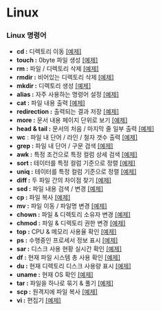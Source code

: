 # Linux

### Linux 명령어
- **cd :** 디렉토리 이동 [[예제]](https://rebel-lord-f41.notion.site/cd-775daca1b22e486f96dec427e1ea5e32?pvs=4)
- **touch :** 0byte 파일 생성 [[예제]](https://rebel-lord-f41.notion.site/touch-0byte-1a15ec0d81044c92b1437ae504feda55?pvs=4)
- **rm :** 파일 / 디렉토리 삭제 [[예제]](https://rebel-lord-f41.notion.site/rm-9c46e2840c2144eab6c4bee2aba3cff0?pvs=4)
- **rmdir :** 비어있는 디렉토리 삭제 [[예제]](https://rebel-lord-f41.notion.site/rmdir-de0a4aa0202b4f4e9f1c72827731c515?pvs=4)
- **mkdir :** 디렉토리 생성 [[예제]](https://rebel-lord-f41.notion.site/mkdir-35da660e83f04fcc8a4af369f13376f5?pvs=4)
- **alias :** 자주 사용하는 명령어 설정 [[예제]](https://rebel-lord-f41.notion.site/alias-60d52cee70e64de09fb6e4ae9967c9b1?pvs=4)
- **cat :** 파일 내용 출력 [[예제]](https://rebel-lord-f41.notion.site/cat-82d5706991cb416db8e3721dc5e265a6?pvs=4)
- **redirection :** 출력되는 결과 저장 [[예제]](https://rebel-lord-f41.notion.site/redirection-58a4103ab1bf42b7861f9746aca3b45c?pvs=4)
- **more :** 문서 내용 페이지 단위로 보기 [[예제]](https://rebel-lord-f41.notion.site/more-75d536c2e7c74c76afaf6c6eff44ed43?pvs=4)
- **head & tail :** 문서의 처음 / 마지막 줄 일부 출력 [[예제]](https://rebel-lord-f41.notion.site/head-tail-db2ae074ac6a44c4ab925b78a754a3d1?pvs=4)
- **wc** : 파일 내 단어 / 라인 / 철자 갯수 출력 [[예제]](https://rebel-lord-f41.notion.site/wc-abb78571f7f34202bcd2e6dfd1936c38?pvs=4)
- **grep :** 파일 내 단어 / 구문 검색 [[예제]](https://rebel-lord-f41.notion.site/grep-5a5ef0d2e3e34223adde4ad1b19c3dcb?pvs=4)
- **awk :** 특정 조건으로 특정 컬럼 상세 검색 [[예제]](https://rebel-lord-f41.notion.site/awk-66191fc84e69458b97f4f84ba669d8e5?pvs=4)
- **sort :** 테이터를 특정 컬럼 기준으로 정렬 [[예제]](https://rebel-lord-f41.notion.site/sort-9a70912e1b5b435db754b1ff9a4024bb?pvs=4)
- **uniq :** 테이터를 특정 컬럼 기준으로 정렬 [[예제]](https://rebel-lord-f41.notion.site/uniq-106447325eb64fd5820e2ee47df0493c?pvs=4)
- **diff :** 두 파일 간의 차이점 찾기 [[예제]](https://rebel-lord-f41.notion.site/diff-a4a7e22acd384a6684662f4e8c7a3096?pvs=4)
- **sed :** 파일 내용 검색 / 변경 [[예제]](https://rebel-lord-f41.notion.site/sed-a136e1f0219c484790fb669c587d3265?pvs=4)
- **cp :** 파일 복사 [[예제]](https://rebel-lord-f41.notion.site/cp-157e5c5f0b944c5e887ecd02b62d9857?pvs=4)
- **mv :** 파일 이동 / 파일명 변경 [[예제]](https://rebel-lord-f41.notion.site/mv-8ee5aa7ff9bb4c6b9a8a20ddda017728?pvs=4)
- **chown :** 파일 & 디렉토리 소유자 변경 [[예제]](https://rebel-lord-f41.notion.site/chown-66d479664d36426cabc392d3be24e905?pvs=4)
- **chmod :** 파일 & 디렉토리 권한 변경 [[예제]](https://rebel-lord-f41.notion.site/chmod-5ec31e698c8640fd99cd53891de657ef?pvs=4)
- **top :** CPU & 메모리 사용율 확인 [[예제]](https://rebel-lord-f41.notion.site/top-CPU-47e64b879171485cbcc08aada6893e10?pvs=4)
- **ps :** 수행중인 프로세서 정보 표시 [[예제]](https://rebel-lord-f41.notion.site/ps-4b3d8d89fe5341e5b0251f6f514e8d19?pvs=4)
- **sar :** 디스크 사용 현황 실시간 확인 [[예제]](https://rebel-lord-f41.notion.site/sar-20220b0599af47e4a6baff4e53f23b96?pvs=4)
- **df :** 현재 파일 시스템 총 사용 확인 [[예제]](https://rebel-lord-f41.notion.site/df-5acca3385d79480d81cd9273d4516041?pvs=4)
- **du :** 현재 디렉토리 디스크 사용량 표시 [[예제]](https://rebel-lord-f41.notion.site/du-390196be7dd64eb1b200e73df05fb195?pvs=4)
- **uname :** 현재 OS 확인 [[예제]](https://rebel-lord-f41.notion.site/uname-OS-6c16c6fc9e714cdd8171d8e493145857?pvs=4)
- **tar :** 파일을 하나로 묶기 & 풀기 [[예제]](https://rebel-lord-f41.notion.site/tar-0ea03e02f8e9437f93d82102d8f15bed?pvs=4)
- **scp :** 원격지에 파일 복사 [[예제]](https://rebel-lord-f41.notion.site/scp-d4d3e72bef3448b792eb13a0e7bd606f?pvs=4)
- **vi :** 편집기 [[예제]](https://rebel-lord-f41.notion.site/vi-12e56cf398b14e20b54ac1b3ffe5f3b0?pvs=4)
